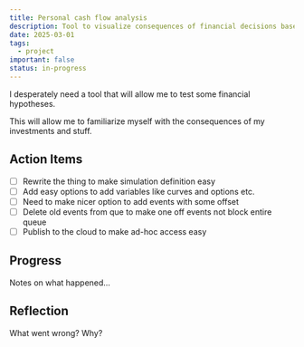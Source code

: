 ```yaml
---
title: Personal cash flow analysis
description: Tool to visualize consequences of financial decisions based on assumptions
date: 2025-03-01
tags:
  - project
important: false
status: in-progress
---
```


I desperately need a tool that will allow me to test some financial hypotheses.

This will allow me to familiarize myself with the consequences of my investments and stuff.

## Action Items

- [ ] Rewrite the thing to make simulation definition easy 
- [ ] Add easy options to add variables like curves and options etc.
- [ ] Need to make nicer option to add events with some offset
- [ ] Delete old events from que to make one off events not block entire queue
- [ ] Publish to the cloud to make ad-hoc access easy

## Progress

Notes on what happened...

## Reflection

What went wrong? Why?
